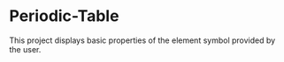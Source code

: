 # Periodic-Table
This project displays basic properties of the element symbol provided by the user.
